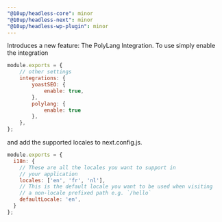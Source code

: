 ```yaml
---
"@10up/headless-core": minor
"@10up/headless-next": minor
"@10up/headless-wp-plugin": minor
---
```


Introduces a new feature: The PolyLang Integration. To use simply enable the integration

```js title="headless.config.js"
module.exports = {
	// other settings
	integrations: {
		yoastSEO: {
			enable: true,
		},
		polylang: {
			enable: true
		},
	},
};
```
and add the supported locales to next.config.js.

```js title="next.config.js"
module.exports = {
  i18n: {
    // These are all the locales you want to support in
    // your application
    locales: ['en', 'fr', 'nl'],
    // This is the default locale you want to be used when visiting
    // a non-locale prefixed path e.g. `/hello`
    defaultLocale: 'en',
  }
};
```
